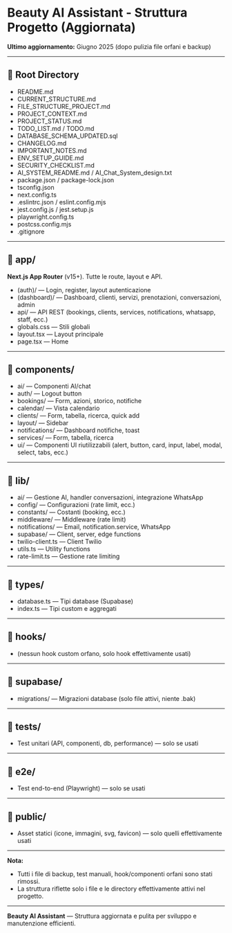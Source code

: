 # Beauty AI Assistant - Struttura Progetto (Aggiornata)

**Ultimo aggiornamento:** Giugno 2025 (dopo pulizia file orfani e backup)

---

## 📁 Root Directory
- README.md
- CURRENT_STRUCTURE.md
- FILE_STRUCTURE_PROJECT.md
- PROJECT_CONTEXT.md
- PROJECT_STATUS.md
- TODO_LIST.md / TODO.md
- DATABASE_SCHEMA_UPDATED.sql
- CHANGELOG.md
- IMPORTANT_NOTES.md
- ENV_SETUP_GUIDE.md
- SECURITY_CHECKLIST.md
- AI_SYSTEM_README.md / AI_Chat_System_design.txt
- package.json / package-lock.json
- tsconfig.json
- next.config.ts
- .eslintrc.json / eslint.config.mjs
- jest.config.js / jest.setup.js
- playwright.config.ts
- postcss.config.mjs
- .gitignore

---

## 📁 app/
**Next.js App Router** (v15+). Tutte le route, layout e API.
- (auth)/ — Login, register, layout autenticazione
- (dashboard)/ — Dashboard, clienti, servizi, prenotazioni, conversazioni, admin
- api/ — API REST (bookings, clients, services, notifications, whatsapp, staff, ecc.)
- globals.css — Stili globali
- layout.tsx — Layout principale
- page.tsx — Home

---

## 📁 components/
- ai/ — Componenti AI/chat
- auth/ — Logout button
- bookings/ — Form, azioni, storico, notifiche
- calendar/ — Vista calendario
- clients/ — Form, tabella, ricerca, quick add
- layout/ — Sidebar
- notifications/ — Dashboard notifiche, toast
- services/ — Form, tabella, ricerca
- ui/ — Componenti UI riutilizzabili (alert, button, card, input, label, modal, select, tabs, ecc.)

---

## 📁 lib/
- ai/ — Gestione AI, handler conversazioni, integrazione WhatsApp
- config/ — Configurazioni (rate limit, ecc.)
- constants/ — Costanti (booking, ecc.)
- middleware/ — Middleware (rate limit)
- notifications/ — Email, notification.service, WhatsApp
- supabase/ — Client, server, edge functions
- twilio-client.ts — Client Twilio
- utils.ts — Utility functions
- rate-limit.ts — Gestione rate limiting

---

## 📁 types/
- database.ts — Tipi database (Supabase)
- index.ts — Tipi custom e aggregati

---

## 📁 hooks/
- (nessun hook custom orfano, solo hook effettivamente usati)

---

## 📁 supabase/
- migrations/ — Migrazioni database (solo file attivi, niente .bak)

---

## 📁 __tests__/
- Test unitari (API, componenti, db, performance) — solo se usati

---

## 📁 e2e/
- Test end-to-end (Playwright) — solo se usati

---

## 📁 public/
- Asset statici (icone, immagini, svg, favicon) — solo quelli effettivamente usati

---

**Nota:**
- Tutti i file di backup, test manuali, hook/componenti orfani sono stati rimossi.
- La struttura riflette solo i file e le directory effettivamente attivi nel progetto.

---

**Beauty AI Assistant** — Struttura aggiornata e pulita per sviluppo e manutenzione efficienti.